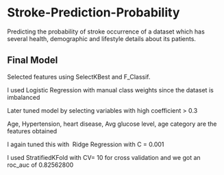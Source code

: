 # Stroke-Prediction-Probability
Predicting the probability of stroke occurrence of a dataset which has  several health, demographic and lifestyle details about its patients.

## Final Model
Selected features using  SelectKBest and F_Classif.

I used Logistic Regression with manual class weights since the dataset is imbalanced

Later tuned model by selecting variables with high coefficient >  0.3

Age, Hypertension, heart disease, Avg glucose level, age category are the features obtained

I again tuned this with  Ridge Regression with C = 0.001

I used StratifiedKFold with CV= 10 for cross validation and we got an roc_auc of 0.82562800




